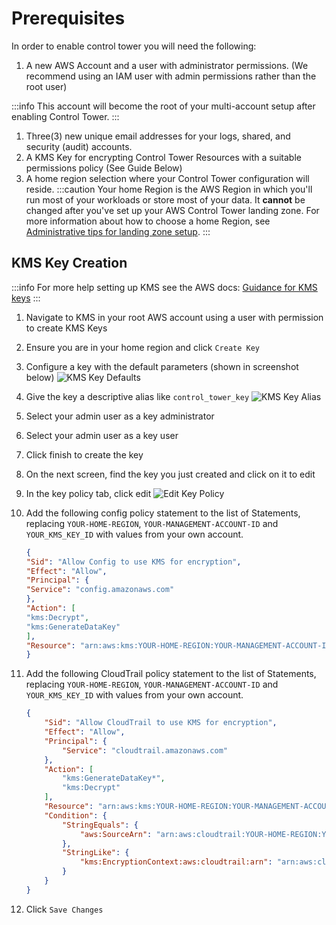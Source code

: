 # Prerequisites

In order to enable control tower you will need the following:

1. A new AWS Account and a user with administrator permissions. (We recommend using an IAM user with admin permissions rather than the root user)

  :::info
  This account will become the root of your multi-account setup after enabling Control Tower.
  :::

1. Three(3) new unique email addresses for your logs, shared, and security (audit) accounts.
1. A KMS Key for encrypting Control Tower Resources with a suitable permissions policy (See Guide Below)
1. A home region selection where your Control Tower configuration will reside.
   :::caution
   Your home Region is the AWS Region in which you'll run most of your workloads or store most of your data. It **cannot** be changed after you've set up your AWS Control Tower landing zone. For more information about how to choose a home Region, see [Administrative tips for landing zone setup](https://docs.aws.amazon.com/controltower/latest/userguide/tips-for-admin-setup.html).
   :::

## KMS Key Creation
:::info
For more help setting up KMS see the AWS docs: [Guidance for KMS keys](https://docs.aws.amazon.com/en_us/controltower/latest/userguide//kms-guidance.html)
:::
1. Navigate to KMS in your root AWS account using a user with permission to create KMS Keys
1. Ensure you are in your home region and click `Create Key`
1. Configure a key with the default parameters (shown in screenshot below)
   ![KMS Key Defaults](/img/devops-foundations/account/kms-default.png)
1. Give the key a descriptive alias like `control_tower_key`
   ![KMS Key Alias](/img/devops-foundations/account/kms-name.png)
1. Select your admin user as a key administrator
1. Select your admin user as a key user
1. Click finish to create the key
1. On the next screen, find the key you just created and click on it to edit
1. In the key policy tab, click edit
   ![Edit Key Policy](/img/devops-foundations/account/edit-key-policy.png)
1. Add the following config policy statement to the list of Statements, replacing `YOUR-HOME-REGION`, `YOUR-MANAGEMENT-ACCOUNT-ID` and `YOUR_KMS_KEY_ID` with values from your own account.
   ```json
   {
   "Sid": "Allow Config to use KMS for encryption",
   "Effect": "Allow",
   "Principal": {
   "Service": "config.amazonaws.com"
   },
   "Action": [
   "kms:Decrypt",
   "kms:GenerateDataKey"
   ],
   "Resource": "arn:aws:kms:YOUR-HOME-REGION:YOUR-MANAGEMENT-ACCOUNT-ID:key/YOUR-KMS-KEY-ID"
   }
   ```
1. Add the following CloudTrail policy statement to the list of Statements, replacing `YOUR-HOME-REGION`, `YOUR-MANAGEMENT-ACCOUNT-ID` and `YOUR_KMS_KEY_ID` with values from your own account.
   ```json
   {
       "Sid": "Allow CloudTrail to use KMS for encryption",
       "Effect": "Allow",
       "Principal": {
           "Service": "cloudtrail.amazonaws.com"
       },
       "Action": [
           "kms:GenerateDataKey*",
           "kms:Decrypt"
       ],
       "Resource": "arn:aws:kms:YOUR-HOME-REGION:YOUR-MANAGEMENT-ACCOUNT-ID:key/YOUR-KMS-KEY-ID",
       "Condition": {
           "StringEquals": {
               "aws:SourceArn": "arn:aws:cloudtrail:YOUR-HOME-REGION:YOUR-MANAGEMENT-ACCOUNT-ID:trail/aws-controltower-BaselineCloudTrail"
           },
           "StringLike": {
               "kms:EncryptionContext:aws:cloudtrail:arn": "arn:aws:cloudtrail:*:YOUR-MANAGEMENT-ACCOUNT-ID:trail/*"
           }
       }
   }
   ```

1. Click `Save Changes`



<!-- ##DOCS-SOURCER-START
{
  "sourcePlugin": "local-copier",
  "hash": "bfecc0d8f1e5e3fc4dfebd9f961935c1"
}
##DOCS-SOURCER-END -->
